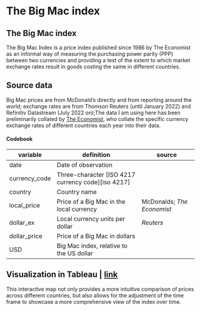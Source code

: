 # The Big Mac index


## The Big Mac index
The Big Mac Index is a price index published since 1986 by The Economist as an informal way of measuring the purchasing power parity (PPP) between two currencies and providing a test of the extent to which market exchange rates result in goods costing the same in different countries. 

## Source data
Big Mac prices are from McDonald’s directly and from reporting around the world; exchange rates are from Thomson Reuters (until January 2022) and Refinitiv Datastream (July 2022 on);The data I am using here has been preliminarily collated by [The Economist](https://github.com/TheEconomist/big-mac-data.git), who collate the specific currency exchange rates of different countries each year into their data.

#### Codebook

| variable      | definition                                            | source                     |
| ------------- | ----------------------------------------------------- | -------------------------- |
| date          | Date of observation                                   |
| currency_code | Three-character [ISO 4217 currency code][iso 4217]    |
| country       | Country name                                          |
| local_price   | Price of a Big Mac in the local currency              | McDonalds; _The Economist_ |
| dollar_ex     | Local currency units per dollar                       | _Reuters_                  |
| dollar_price  | Price of a Big Mac in dollars                         |
| USD           | Big Mac index, relative to the US dollar              |

##  Visualization in Tableau | [link](https://public.tableau.com/views/Thebigmaxindex/Dashboard1?:language=zh-CN&:sid=&:redirect=auth&:display_count=n&:origin=viz_share_link)

This interactive map not only provides a more intuitive comparison of prices across different countries, but also allows for the adjustment of the time frame to showcase a more comprehensive view of the index over time.


